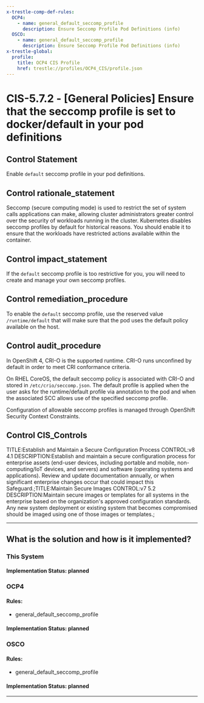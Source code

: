 ```yaml
---
x-trestle-comp-def-rules:
  OCP4:
    - name: general_default_seccomp_profile
      description: Ensure Seccomp Profile Pod Definitions (info)
  OSCO:
    - name: general_default_seccomp_profile
      description: Ensure Seccomp Profile Pod Definitions (info)
x-trestle-global:
  profile:
    title: OCP4 CIS Profile
    href: trestle://profiles/OCP4_CIS/profile.json
---
```


# CIS-5.7.2 - \[General Policies\] Ensure that the seccomp profile is set to docker/default in your pod definitions

## Control Statement

Enable `default` seccomp profile in your pod definitions.

## Control rationale_statement

Seccomp (secure computing mode) is used to restrict the set of system calls applications can make, allowing cluster administrators greater control over the security of workloads running in the cluster. Kubernetes disables seccomp profiles by default for historical reasons. You should enable it to ensure that the workloads have restricted actions available within the container.

## Control impact_statement

If the `default` seccomp profile is too restrictive for you, you will need to create and manage your own seccomp profiles.

## Control remediation_procedure

To enable the `default` seccomp profile, use the reserved value `/runtime/default` that will make sure that the pod uses the default policy available on the host.

## Control audit_procedure

In OpenShift 4, CRI-O is the supported runtime. CRI-O runs unconfined by default in order to meet CRI conformance criteria. 

On RHEL CoreOS, the default seccomp policy is associated with CRI-O and stored in `/etc/crio/seccomp.json`. The default profile is applied when the user asks for the runtime/default profile via annotation to the pod and when the associated SCC allows use of the specified seccomp profile. 

Configuration of allowable seccomp profiles is managed through OpenShift Security Context Constraints.

## Control CIS_Controls

TITLE:Establish and Maintain a Secure Configuration Process CONTROL:v8 4.1 DESCRIPTION:Establish and maintain a secure configuration process for enterprise assets (end-user devices, including portable and mobile, non-computing/IoT devices, and servers) and software (operating systems and applications). Review and update documentation annually, or when significant enterprise changes occur that could impact this Safeguard.;TITLE:Maintain Secure Images CONTROL:v7 5.2 DESCRIPTION:Maintain secure images or templates for all systems in the enterprise based on the organization's approved configuration standards. Any new system deployment or existing system that becomes compromised should be imaged using one of those images or templates.;

______________________________________________________________________

## What is the solution and how is it implemented?

<!-- For implementation status enter one of: implemented, partial, planned, alternative, not-applicable -->

<!-- Note that the list of rules under ### Rules: is read-only and changes will not be captured after assembly to JSON -->

### This System

<!-- Add implementation prose for the main This System component for control: CIS-5.7.2 -->

#### Implementation Status: planned

### OCP4

<!-- Add control implementation description here for control: CIS-5.7.2 -->

#### Rules:

  - general_default_seccomp_profile

#### Implementation Status: planned

### OSCO

<!-- Add control implementation description here for control: CIS-5.7.2 -->

#### Rules:

  - general_default_seccomp_profile

#### Implementation Status: planned

______________________________________________________________________
